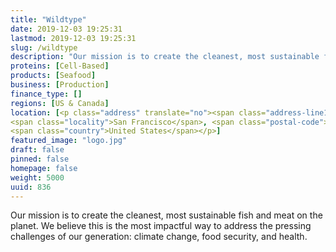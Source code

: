 ```yaml
---
title: "Wildtype"
date: 2019-12-03 19:25:31
lastmod: 2019-12-03 19:25:31
slug: /wildtype
description: "Our mission is to create the cleanest, most sustainable fish and meat on the planet. We believe this is the most impactful way to address the pressing challenges of our generation: climate change, food security, and health."
proteins: [Cell-Based]
products: [Seafood]
business: [Production]
finance_type: []
regions: [US & Canada]
location: [<p class="address" translate="no"><span class="address-line1">Market Street</span><br>
<span class="locality">San Francisco</span>, <span class="postal-code">94102</span><br>
<span class="country">United States</span></p>]
featured_image: "logo.jpg"
draft: false
pinned: false
homepage: false
weight: 5000
uuid: 836
---
```

<p>Our mission is to create the cleanest, most sustainable fish and meat on the planet. We believe this is the most impactful way to address the pressing challenges of our generation: climate change, food security, and health.</p>
